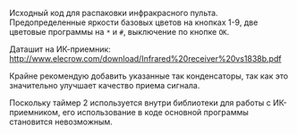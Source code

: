 Исходный код для распаковки инфракрасного пульта. Предопределенные яркости базовых цветов на кнопках 1-9, две цветовые программы на `*` и `#`, выключение по кнопке `OK`.

Даташит на ИК-приемник: http://www.elecrow.com/download/Infrared%20receiver%20vs1838b.pdf

Крайне рекомендую добавить указанные так конденсаторы, так как это значительно улучшает качество приема сигнала.

Поскольку таймер 2 используется внутри библиотеки для работы с ИК-приемником, его использование в коде основной программы становится невозможным.
